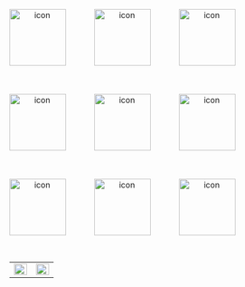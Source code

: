 <div align="center">
<p align="center">
<div style="display: flex;"><img src="https://techstack-generator.vercel.app/aws-icon.svg" alt="icon" width="100" style="width: 100px; height: 100px; margin-right: 50px; margin-bottom: 50px;" /><img src="https://techstack-generator.vercel.app/kubernetes-icon.svg" alt="icon" width="100" style="width: 100px; height: 100px; margin-right: 50px; margin-bottom: 50px;" /><img src="https://techstack-generator.vercel.app/docker-icon.svg" alt="icon" width="100" style="width: 100px; height: 100px; margin-right: 0px; margin-bottom: 50px;" /></div><div style="display: flex;"><img src="https://techstack-generator.vercel.app/js-icon.svg" alt="icon" width="100" style="width: 100px; height: 100px; margin-right: 50px; margin-bottom: 50px;" /><img src="https://techstack-generator.vercel.app/nginx-icon.svg" alt="icon" width="100" style="width: 100px; height: 100px; margin-right: 50px; margin-bottom: 50px;" /><img src="https://techstack-generator.vercel.app/mysql-icon.svg" alt="icon" width="100" style="width: 100px; height: 100px; margin-right: 0px; margin-bottom: 50px;" /></div><div style="display: flex;"><img src="https://techstack-generator.vercel.app/restapi-icon.svg" alt="icon" width="100" style="width: 100px; height: 100px; margin-right: 50px; margin-bottom: 0px;" /><img src="https://techstack-generator.vercel.app/github-icon.svg" alt="icon" width="100" style="width: 100px; height: 100px; margin-right: 50px; margin-bottom: 0px;" /><img src="https://techstack-generator.vercel.app/django-icon.svg" alt="icon" width="100" style="width: 100px; height: 100px; margin-right: 0px; margin-bottom: 0px;" /></div>
</P>
</br>
<table><tr><td valign="top" width="50%">

<img src="https://github-readme-stats.vercel.app/api?username=High-PO&show_icons=true&count_private=true&hide_border=true" align="left" style="width: 100%" />

</td><td valign="top" width="50%">

<img src="https://github-readme-stats.vercel.app/api/top-langs/?username=High-PO&hide_border=true&layout=compact" align="left" style="width: 100%" />

</td></tr></table>  
</br>
</div>
 





</td></tr></table>  




